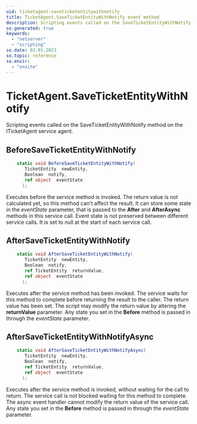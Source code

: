 ```yaml
---
uid: ticketagent-saveticketentitywithnotify
title: TicketAgent.SaveTicketEntityWithNotify event method
description: Scripting events called on the SaveTicketEntityWithNotify method on the TicketAgent service agent.
so.generated: true
keywords:
  - "netserver"
  - "scripting"
so.date: 03.01.2023
so.topic: reference
so.envir:
  - "onsite"
---
```

# TicketAgent.SaveTicketEntityWithNotify

Scripting events called on the <see cref='M:SuperOffice.CRM.Services.ITicketAgent.SaveTicketEntityWithNotify'>SaveTicketEntityWithNotify</see> method on the <see cref='ITicketAgent'>ITicketAgent</see>  service agent.

## BeforeSaveTicketEntityWithNotify
```cs
    static void BeforeSaveTicketEntityWithNotify(
       TicketEntity  newEntity,
       Boolean  notify,
       ref object  eventState
      );
```
Executes before the service method is invoked.
The return value is not calculated yet, so this method can't affect the result.
It can store some state in the *eventState* parameter, that is passed to the **After** and **AfterAsync** methods in this service call.
Event state is not preserved between different service calls. It is set to null at the start of each service call.
## AfterSaveTicketEntityWithNotify
```cs
    static void AfterSaveTicketEntityWithNotify(
       TicketEntity  newEntity,
       Boolean  notify,
       ref TicketEntity  returnValue,
       ref object  eventState
      );
```
Executes after the service method has been invoked. The service waits for this method to complete before returning the result to the caller.
The return value has been set. The script may modify the return value by altering the **returnValue** parameter.
Any state you set in the **Before** method is passed in through the *eventState* parameter.
## AfterSaveTicketEntityWithNotifyAsync
```cs
    static void AfterSaveTicketEntityWithNotifyAsync(
       TicketEntity  newEntity,
       Boolean  notify,
       ref TicketEntity  returnValue,
       ref object  eventState
      );
```
Executes after the service method is invoked, without waiting for the call to return.
The service call is not blocked waiting for this method to complete.
The async event handler cannot modify the return value of the service call.
Any state you set in the **Before** method is passed in through the *eventState* parameter.

